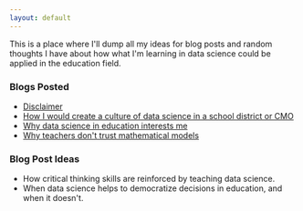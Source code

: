 ```yaml
---
layout: default
---
```


This is a place where I'll dump all my ideas for blog posts and random thoughts I have about how what I'm learning in data science could be applied in the education field.

### Blogs Posted
* [Disclaimer](https://jroefive.github.io/2020/05/04/Disclaimer.html)
* [How I would create a culture of data science in a school district or CMO](https://jroefive.github.io/2020/05/04/data-science-edu.html)
* [Why data science in education interests me](https://jroefive.github.io/2020/05/17/Why-Data-Science-In-Education-Interests-Me.html)
* [Why teachers don't trust mathematical models](https://jroefive.github.io/2020/06/15/Why-Teachers-Don't-Trust-Mathematical-Models.html)

### Blog Post Ideas
* How critical thinking skills are reinforced by teaching data science.
* When data science helps to democratize decisions in education, and when it doesn't.



